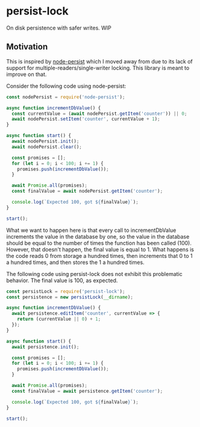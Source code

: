 # persist-lock

On disk persistence with safer writes. WIP

## Motivation

This is inspired by [node-persist](https://www.npmjs.com/package/node-persist) which I moved away from due to its lack of support for multiple-readers/single-writer locking. This library is meant to improve on that.

Consider the following code using node-persist:

```js
const nodePersist = require('node-persist');

async function incrementDbValue() {
  const currentValue = (await nodePersist.getItem('counter')) || 0;
  await nodePersist.setItem('counter', currentValue + 1);
}

async function start() {
  await nodePersist.init();
  await nodePersist.clear();

  const promises = [];
  for (let i = 0; i < 100; i += 1) {
    promises.push(incrementDbValue());
  }

  await Promise.all(promises);
  const finalValue = await nodePersist.getItem('counter');

  console.log(`Expected 100, got ${finalValue}`);
}

start();
```

What we want to happen here is that every call to incrementDbValue increments the value in the database by one, so the value in the database should be equal to the number of times the function has been called (100). However, that doesn't happen, the final value is equal to 1. What happens is the code reads 0 from storage a hundred times, then increments that 0 to 1 a hundred times, and then stores the 1 a hundred times.

The following code using persist-lock does not exhibit this problematic behavior. The final value is 100, as expected.

```js
const persistLock = require('persist-lock');
const persistence = new persistLock(__dirname);

async function incrementDbValue() {
  await persistence.editItem('counter', currentValue => {
    return (currentValue || 0) + 1;
  });
}

async function start() {
  await persistence.init();

  const promises = [];
  for (let i = 0; i < 100; i += 1) {
    promises.push(incrementDbValue());
  }

  await Promise.all(promises);
  const finalValue = await persistence.getItem('counter');

  console.log(`Expected 100, got ${finalValue}`);
}

start();
```
